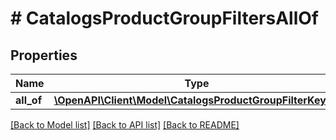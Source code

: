 # # CatalogsProductGroupFiltersAllOf

## Properties

Name | Type | Description | Notes
------------ | ------------- | ------------- | -------------
**all_of** | [**\OpenAPI\Client\Model\CatalogsProductGroupFilterKeys[]**](CatalogsProductGroupFilterKeys.md) |  |

[[Back to Model list]](../../README.md#models) [[Back to API list]](../../README.md#endpoints) [[Back to README]](../../README.md)
